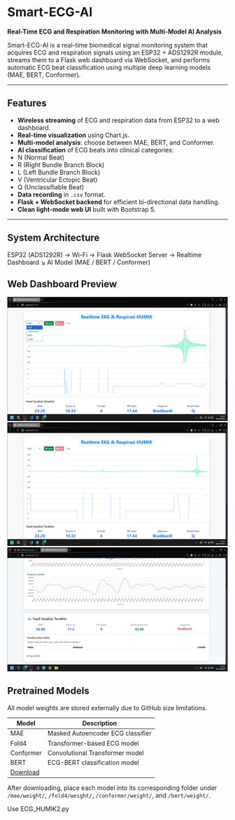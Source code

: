 # Smart-ECG-AI
**Real-Time ECG and Respiration Monitoring with Multi-Model AI Analysis**

Smart-ECG-AI is a real-time biomedical signal monitoring system that acquires ECG and respiration signals using an ESP32 + ADS1292R module, streams them to a Flask web dashboard via WebSocket, and performs automatic ECG beat classification using multiple deep learning models (MAE, BERT, Conformer).

---

##  Features
-  **Wireless streaming** of ECG and respiration data from ESP32 to a web dashboard.
-  **Real-time visualization** using Chart.js.
-  **Multi-model analysis**: choose between MAE, BERT, and Conformer.
-  **AI classification** of ECG beats into clinical categories:
  - N (Normal Beat)
  - R (Right Bundle Branch Block)
  - L (Left Bundle Branch Block)
  - V (Ventricular Ectopic Beat)
  - Q (Unclassifiable Beat)
-  **Data recording** in `.csv` format.
-  **Flask + WebSocket backend** for efficient bi-directional data handling.
-  **Clean light-mode web UI** built with Bootstrap 5.

---

##  System Architecture
ESP32 (ADS1292R) → Wi-Fi → Flask WebSocket Server → Realtime Dashboard
                                              ↘
                                                AI Model (MAE / BERT / Conformer)

## Web Dashboard Preview
![Dashboard Preview 1](images/dashboard_preview1.png)
![Dashboard Preview 2](images/dashboard_preview2.png)
![Dashboard Preview 3](images/dashboard_preview3.png)

## Pretrained Models

All model weights are stored externally due to GitHub size limitations.

| Model       | Description |
|--------------|-------------|
| MAE | Masked Autoencoder ECG classifier |
| Fold4 | Transformer-based ECG model |
| Conformer | Convolutional Transformer model |
| BERT | ECG-BERT classification model |
[Download](https://drive.google.com/drive/folders/1B4qpE2LI5TFhc7Kf0wdkXOwgabYEUR69?usp=sharing) |

After downloading, place each model into its corresponding folder under `/mae/weight/`, `/fold4/weight/`, `/conformer/weight/`, and `/bert/weight/`.

Use ECG_HUMIK2.py